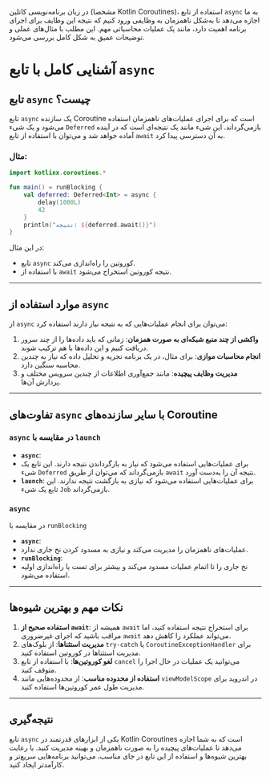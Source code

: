 

در زبان برنامه‌نویسی کاتلین (مشخصا Kotlin Coroutines)، استفاده از تابع `async` به ما اجازه می‌دهد تا به‌شکل ناهمزمان به وظایفی ورود کنیم که نتیجه این وظایف برای اجرای برنامه اهمیت دارد، مانند یک عملیات محاسباتی مهم. این مطلب با مثال‌های عملی و توضیحات عمیق به شکل کامل بررسی می‌شود.

# آشنایی کامل با تابع `async`

## تابع `async` چیست؟

تابع `async` یک سازنده Coroutine است که برای اجرای عملیات‌های ناهمزمان استفاده می‌شود و یک شیء `Deferred` بازمی‌گرداند. این شیء مانند یک نتیجه‌ای است که در آینده آماده خواهد شد و می‌توان با استفاده از تابع `await` به آن دسترسی پیدا کرد.

### مثال:

```kotlin
import kotlinx.coroutines.*

fun main() = runBlocking {
    val deferred: Deferred<Int> = async {
        delay(1000L)
        42
    }
    println("نتیجه: ${deferred.await()}")
}
```

در این مثال:
- تابع `async` کوروتین را راه‌اندازی می‌کند.
- با استفاده از `await` نتیجه کوروتین استخراج می‌شود.

---

## موارد استفاده از `async`

از `async` می‌توان برای انجام عملیات‌هایی که به نتیجه نیاز دارند استفاده کرد:

1. **واکشی از چند منبع شبکه‌ای به صورت همزمان**: زمانی که باید داده‌ها را از چند سرور دریافت کنیم و این داده‌ها با هم ترکیب شوند.
2. **انجام محاسبات موازی**: برای مثال، در یک برنامه تجزیه و تحلیل داده که نیاز به چندین محاسبه سنگین دارد.
3. **مدیریت وظایف پیچیده**: مانند جمع‌آوری اطلاعات از چندین سرویس مختلف و پردازش آن‌ها.

---

## تفاوت‌های `async` با سایر سازنده‌های Coroutine

### `async` در مقایسه با `launch`

- **`async`**: 
- برای عملیات‌هایی استفاده می‌شود که نیاز به بازگرداندن نتیجه دارند. این تابع یک شیء `Deferred` بازمی‌گرداند که می‌توان از طریق `await` نتیجه آن را به‌دست آورد.
- **`launch`**: برای عملیات‌هایی استفاده می‌شود که نیازی به بازگشت نتیجه ندارند. این تابع یک شیء `Job` بازمی‌گرداند.

### `async`
در مقایسه با `runBlocking`

- **`async`**:
- عملیات‌های ناهمزمان را مدیریت می‌کند و نیازی به مسدود کردن نخ جاری ندارد.
- **`runBlocking`**: 
- نخ جاری را تا اتمام عملیات مسدود می‌کند و بیشتر برای تست یا راه‌اندازی اولیه استفاده می‌شود.

---

## نکات مهم و بهترین شیوه‌ها

1. **استفاده صحیح از `await`**: همیشه از `await` برای استخراج نتیجه استفاده کنید، اما مراقب باشید که اجرای غیرضروری `await` می‌تواند عملکرد را کاهش دهد.
2. **مدیریت استثناها**: از بلوک‌های `try-catch` یا `CoroutineExceptionHandler` برای مدیریت استثناها در کوروتین استفاده کنید.
3. **لغو کوروتین‌ها**: با استفاده از تابع `cancel` می‌توانید یک عملیات در حال اجرا را متوقف کنید.
4. **استفاده از محدوده مناسب**: از محدوده‌هایی مانند `viewModelScope` در اندروید برای مدیریت طول عمر کوروتین‌ها استفاده کنید.

---

## نتیجه‌گیری

تابع `async` یکی از ابزارهای قدرتمند در Kotlin Coroutines است که به شما اجازه می‌دهد تا عملیات‌های پیچیده را به صورت ناهمزمان و بهینه مدیریت کنید. با رعایت بهترین شیوه‌ها و استفاده از این تابع در جای مناسب، می‌توانید برنامه‌هایی سریع‌تر و کارآمدتر ایجاد کنید.
